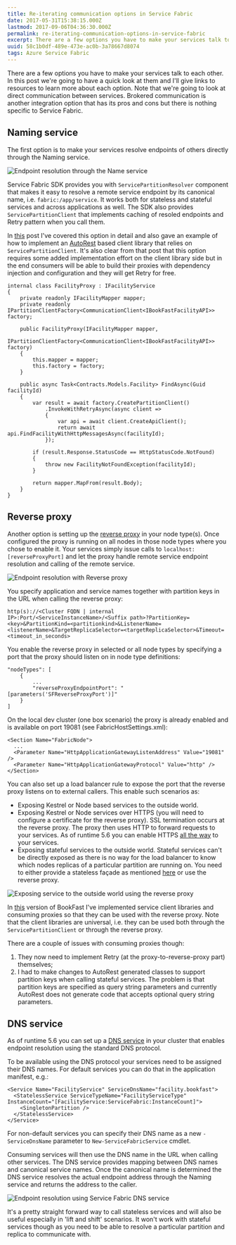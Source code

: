 ```yaml
---
title: Re-iterating communication options in Service Fabric
date: 2017-05-31T15:38:15.000Z
lastmod: 2017-09-06T04:36:30.000Z
permalink: re-iterating-communication-options-in-service-fabric
excerpt: There are a few options you have to make your services talk to each other. In this post we're going to have a quick look at them and I'll give links to resources to learn more about each option. Note that we're going to look at direct communication between services.
uuid: 58c1b0df-489e-473e-ac0b-3a78667d8074
tags: Azure Service Fabric
---
```


There are a few options you have to make your services talk to each other. In this post we're going to have a quick look at them and I'll give links to resources to learn more about each option. Note that we're going to look at direct communication between services. Brokered communication is another integration option that has its pros and cons but there is nothing specific to Service Fabric.

## Naming service

The first option is to make your services resolve endpoints of others directly through the Naming service.

![Endpoint resolution through the Name service](https://blogcontent.azureedge.net/2017/02/SF-internal-communication.png)

Service Fabric SDK provides you with `ServicePartitionResolver` component that makes it easy to resolve a remote service endpoint by its canonical name, i.e. `fabric:/app/service`. It works both for stateless and stateful services and across applications as well. The SDK also provides `ServicePartitionClient` that implements caching of resoled endpoints and Retry pattern when you call them.

In [this](/implementing-a-rest-client-for-internal-communication-in-service-fabric/) post I've covered this option in detail and also gave an example of how to implement an [AutoRest](https://github.com/Azure/autorest) based client library that relies on `ServicePartitionClient`. It's also clear from that post that this option requires some added implementation effort on the client library side but in the end consumers will be able to build their proxies with dependency injection and configuration and they will get Retry for free.

```
internal class FacilityProxy : IFacilityService  
{
    private readonly IFacilityMapper mapper;
    private readonly IPartitionClientFactory<CommunicationClient<IBookFastFacilityAPI>> factory;

    public FacilityProxy(IFacilityMapper mapper,
        IPartitionClientFactory<CommunicationClient<IBookFastFacilityAPI>> factory)
    {
        this.mapper = mapper;
        this.factory = factory;
    }

    public async Task<Contracts.Models.Facility> FindAsync(Guid facilityId)
    {
        var result = await factory.CreatePartitionClient()
            .InvokeWithRetryAsync(async client =>
            {
                var api = await client.CreateApiClient();
                return await api.FindFacilityWithHttpMessagesAsync(facilityId);
            });

        if (result.Response.StatusCode == HttpStatusCode.NotFound)
        {
            throw new FacilityNotFoundException(facilityId);
        }

        return mapper.MapFrom(result.Body);
    }
}
```

## Reverse proxy

Another option is setting up the [reverse proxy](https://docs.microsoft.com/en-us/azure/service-fabric/service-fabric-reverseproxy) in your node type(s). Once configured the proxy is running on all nodes in those node types where you chose to enable it. Your services simply issue calls to `localhost:[reverseProxyPort]` and let the proxy handle remote service endpoint resolution and calling of the remote service.

![Endpoint resolution with Reverse proxy](https://blogcontent.azureedge.net/2017/05/SF-reverse-proxy.png)

You specify application and service names together with partition keys in the URL when calling the reverse proxy:

```
http(s)://<Cluster FQDN | internal IP>:Port/<ServiceInstanceName>/<Suffix path>?PartitionKey=<key>&PartitionKind=<partitionkind>&ListenerName=<listenerName>&TargetReplicaSelector=<targetReplicaSelector>&Timeout=<timeout_in_seconds>
```

You enable the reverse proxy in selected or all node types by specifying a port that the proxy should listen on in node type definitions:

```
"nodeTypes": [
    {
        ...
        "reverseProxyEndpointPort": "[parameters('SFReverseProxyPort')]"
    }
]
```

On the local dev cluster (one box scenario) the proxy is already enabled and is available on port 19081 (see FabricHostSettings.xml):

```
<Section Name="FabricNode">
  ...
  <Parameter Name="HttpApplicationGatewayListenAddress" Value="19081" />
  <Parameter Name="HttpApplicationGatewayProtocol" Value="http" />
</Section>
```

You can also set up a load balancer rule to expose the port that the reverse proxy listens on to external callers. This enable such scenarios as:

- Exposing Kestrel or Node based services to the outside world.
- Exposing Kestrel or Node services over HTTPS (you will need to configure a certificate for the reverse proxy). SSL termination occurs at the reverse proxy. The proxy then uses HTTP to forward requests to your services. As of runtime 5.6 you can enable HTTPS [all the way](https://docs.microsoft.com/en-us/azure/service-fabric/service-fabric-reverseproxy-configure-secure-communication) to your services.
- Exposing stateful services to the outside world. Stateful services can't be directly exposed as there is no way for the load balancer to know which nodes replicas of a particular partition are running on. You need to either provide a stateless façade as mentioned [here](/service-fabric-stateful-services/) or use the reverse proxy.

![Exposing service to the outside world using the reverse proxy](https://blogcontent.azureedge.net/2017/05/SF-reverse-proxy-external.png)

In [this](https://github.com/dzimchuk/book-fast-service-fabric/tree/ReverseProxy) version of BookFast I've implemented service client libraries and consuming proxies so that they can be used with the reverse proxy. Note that the client libraries are universal, i.e. they can be used both through the `ServicePartitionClient` or through the reverse proxy.

There are a couple of issues with consuming proxies though:

1. They now need to implement Retry (at the proxy-to-reverse-proxy part) themselves;
2. I had to make changes to AutoRest generated classes to support partition keys when calling stateful services. The problem is that partition keys are specified as query string parameters and currently AutoRest does not generate code that accepts optional query string parameters.

## DNS service

As of runtime 5.6 you can set up a [DNS service](https://docs.microsoft.com/en-us/azure/service-fabric/service-fabric-dnsservice) in your cluster that enables endpoint resolution using the standard DNS protocol.

To be available using the DNS protocol your services need to be assigned their DNS names. For default services you can do that in the application manifest, e.g.:

```
<Service Name="FacilityService" ServiceDnsName="facility.bookfast">
  <StatelessService ServiceTypeName="FacilityServiceType" InstanceCount="[FacilityService:ServiceFabric:InstanceCount]">
    <SingletonPartition />
  </StatelessService>
</Service>
```

For non-default services you can specify their DNS name as a new `-ServiceDnsName` parameter to `New-ServiceFabricService` cmdlet.

Consuming services will then use the DNS name in the URL when calling other services. The DNS service provides mapping between DNS names and canonical service names. Once the canonical name is determined the DNS service resolves the actual endpoint address through the Naming service and returns the address to the caller.

![Endpoint resolution using Service Fabric DNS service](https://blogcontent.azureedge.net/2017/05/SF-DNS-service.png)

It's a pretty straight forward way to call stateless services and will also be useful especially in 'lift and shift' scenarios. It won't work with stateful services though as you need to be able to resolve a particular partition and replica to communicate with.